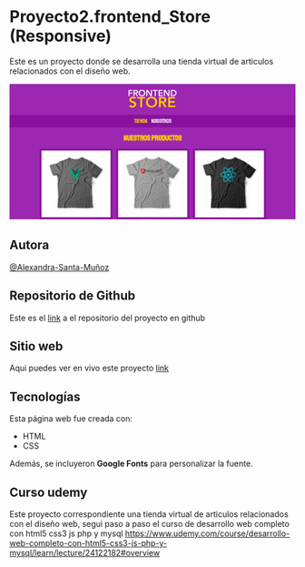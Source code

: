 # Proyecto2.frontend_Store (Responsive)
Este es un proyecto donde se desarrolla una tienda virtual de articulos relacionados con el diseño web.

![Tienda virtual front end](frontendStore1.PNG)

## Autora

[@Alexandra-Santa-Muñoz](https://www.linkedin.com/in/asamu10/)

## Repositorio de Github

Este es el [link](https://github.com/alexa272/Proyecto2.frontend_Store) a el repositorio del proyecto en github

## Sitio web
Aqui puedes ver en vivo este proyecto [link](https://frontendstoreasm.netlify.app/)

## Tecnologías

Esta página web fue creada con:

* HTML
* CSS

Además, se incluyeron **Google Fonts** para personalizar la fuente. 

## Curso udemy

Este proyecto correspondiente una tienda virtual de articulos relacionados con el diseño web, segui paso a paso el curso de desarrollo web completo con html5 css3 js php y mysql https://www.udemy.com/course/desarrollo-web-completo-con-html5-css3-js-php-y-mysql/learn/lecture/24122182#overview
